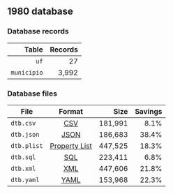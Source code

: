 ## 1980 database

### Database records

|       Table | Records |
| -----------:| -------:|
|        `uf` |      27 |
| `municipio` |   3,992 |

### Database files

| File        | Format                                                       |      Size | Savings |
| ----------- |:------------------------------------------------------------:| ---------:| -------:|
| `dtb.csv`   | [CSV](https://en.wikipedia.org/wiki/Comma-separated_values)  |   181,991 |    8.1% |
| `dtb.json`  | [JSON](https://en.wikipedia.org/wiki/JSON)                   |   186,683 |   38.4% |
| `dtb.plist` | [Property List](https://en.wikipedia.org/wiki/Property_list) |   447,525 |   18.3% |
| `dtb.sql`   | [SQL](https://en.wikipedia.org/wiki/SQL)                     |   223,411 |    6.8% |
| `dtb.xml`   | [XML](https://en.wikipedia.org/wiki/XML)                     |   447,606 |   21.8% |
| `dtb.yaml`  | [YAML](https://en.wikipedia.org/wiki/YAML)                   |   153,968 |   22.3% |
